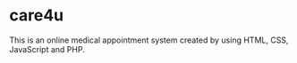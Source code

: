 # care4u
This is an online medical appointment system created by using HTML, CSS, JavaScript and PHP.
